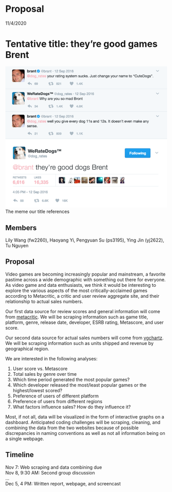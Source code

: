 Proposal
================
11/4/2020

# Tentative title: they’re good games Brent

![good dogs](images/meme_reference.png) The meme our title references

## Members

Lily Wang (fw2260), Haoyang Yi, Pengyuan Su (ps3195), Ying Jin (yj2622),
Tu Nguyen

## Proposal

Video games are becoming increasingly popular and mainstream, a favorite
pastime across a wide demographic with something out there for everyone.
As video game and data enthusiasts, we think it would be interesting to
explore the various aspects of the most critically-acclaimed games
according to Metacritic, a critic and user review aggregate site, and
their relationship to actual sales numbers.

Our first data source for review scores and general information will
come from
[metacritic](https://www.metacritic.com/browse/games/score/metascore/all/all/filtered?view=detailed&page=0).
We will be scraping information such as game title, platform, genre,
release date, developer, ESRB rating, Metascore, and user score.

Our second data source for actual sales numbers will come from
[vgchartz](https://www.vgchartz.com/games/games.php). We will be
scraping information such as units shipped and revenue by geographical
region.

We are interested in the following analyses:

1.  User score vs. Metascore
2.  Total sales by genre over time
3.  Which time period generated the most popular games?
4.  Which developer released the most/least popular games or the
    highest/lowest scored?
5.  Preference of users of different platform
6.  Preference of users from different regions
7.  What factors influence sales? How do they influence it?

Most, if not all, data will be visualized in the form of interactive
graphs on a dashboard. Anticipated coding challenges will be scraping,
cleaning, and combining the data from the two websites because of
possible discrepancies in naming conventions as well as not all
information being on a single webpage.

## Timeline

Nov 7: Web scraping and data combining due  
Nov 8, 9:30 AM: Second group discussion  
…  
Dec 5, 4 PM: Written report, webpage, and screencast
